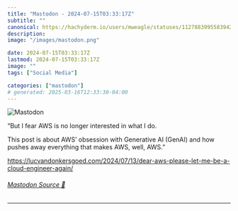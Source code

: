 ```yaml
---
title: "Mastodon - 2024-07-15T03:33:17Z"
subtitle: ""
canonical: https://hachyderm.io/users/mweagle/statuses/112788399558394292
description:
image: "/images/mastodon.png"

date: 2024-07-15T03:33:17Z
lastmod: 2024-07-15T03:33:17Z
image: ""
tags: ["Social Media"]

categories: ["mastodon"]
# generated: 2025-03-16T12:33:30-04:00
---
```

![Mastodon](/images/mastodon.png)

<p>“But I fear AWS is no longer interested in what I do.</p><p>This post is about AWS’ obsession with Generative AI (GenAI) and how pushes away everything that makes AWS, well, AWS.”</p><p><a href="https://lucvandonkersgoed.com/2024/07/13/dear-aws-please-let-me-be-a-cloud-engineer-again/" target="_blank" rel="nofollow noopener noreferrer" translate="no"><span class="invisible">https://</span><span class="ellipsis">lucvandonkersgoed.com/2024/07/</span><span class="invisible">13/dear-aws-please-let-me-be-a-cloud-engineer-again/</span></a></p>


###### [Mastodon Source 🐘](https://hachyderm.io/@mweagle/112788399558394292)

___

